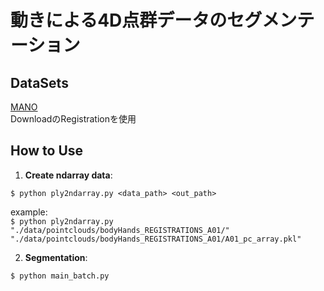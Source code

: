 # 動きによる4D点群データのセグメンテーション

## DataSets
[MANO](https://mano.is.tue.mpg.de/index.html)  
DownloadのRegistrationを使用

## How to Use
1. **Create ndarray data**:
```
$ python ply2ndarray.py <data_path> <out_path>
```
example:  
`$ python ply2ndarray.py "./data/pointclouds/bodyHands_REGISTRATIONS_A01/" "./data/pointclouds/bodyHands_REGISTRATIONS_A01/A01_pc_array.pkl"`

2. **Segmentation**:
```
$ python main_batch.py
```